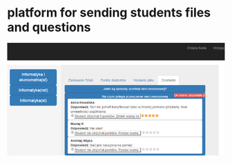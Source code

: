 # platform for sending students files and questions

![alt tag](https://raw.githubusercontent.com/noemiko/platformForTeacher/master/prototyp.PNG)
